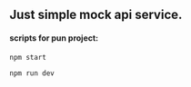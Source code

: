 ## Just simple mock api service.

#### scripts for pun project:

```bash
npm start
```

```bash
npm run dev
```
